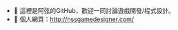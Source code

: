 - 👋 這裡是阿弦的GitHub，歡迎一同討論遊戲開發/程式設計。
- 👀 個人網頁：http://nssgamedesigner.com/

<!---
Nsstring-game/Nsstring-game is a ✨ special ✨ repository because its `README.md` (this file) appears on your GitHub profile.
You can click the Preview link to take a look at your changes.
--->

